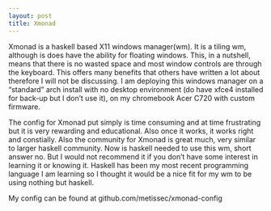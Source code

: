 ```yaml
---
layout: post 
title: Xmonad
---
```

Xmonad is a haskell based X11 windows manager(wm). It is a tiling wm, although is does have the ability for floating windows. This, in a nutshell, means that there is no wasted space and most window controls are through the keyboard. This offers many benefits that others have written a lot about therefore I will not be discussing.   I am deploying this windows manager on a “standard” arch install with no desktop environment (do have xfce4 installed for back-up but I don’t use it), on my chromebook Acer C720 with custom firmware.

The config for Xmonad put simply is time consuming and at time frustrating but it is very rewarding and educational. Also once it works, it works right and constially. Also the community for Xmonad is great much, very similar to larger haskell community. Now is haskell needed to use this wm, short answer no. But I would not recommend it if you don’t have some interest in learning it or knowing it. Haskell has been my most recent programming language I am learning so I thought it would be a nice fit for my wm to be using nothing but haskell. 

My config can be found at github.com/metissec/xmonad-config

